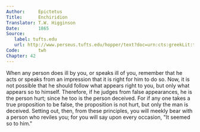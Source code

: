 ```yaml
---
Author:     Epictetus  
Title:      Enchiridion  
Translator: T.W. Higginson  
Date:       1865  
Source:
   label: tufts.edu
   url: http://www.perseus.tufts.edu/hopper/text?doc=urn:cts:greekLit:tlg0557.tlg002.perseus-eng2:1
Code:       twh  
Chapter: 42
---
```


When any person does ill by you, or speaks ill of you, remember that he acts or
speaks from an impression that it is right for him to do so. Now, it is not
possible that he should follow what appears right to you, but only what appears
so to himself. Therefore, if he judges from false appearances, he is the person
hurt; since he too is the person deceived.  For if any one takes a true
proposition to be false, the proposition is not hurt, but only the man is
deceived. Setting out, then, from these principles, you will meekly bear with a
person who reviles you; for you will say upon every occasion, "It seemed so to
him."


